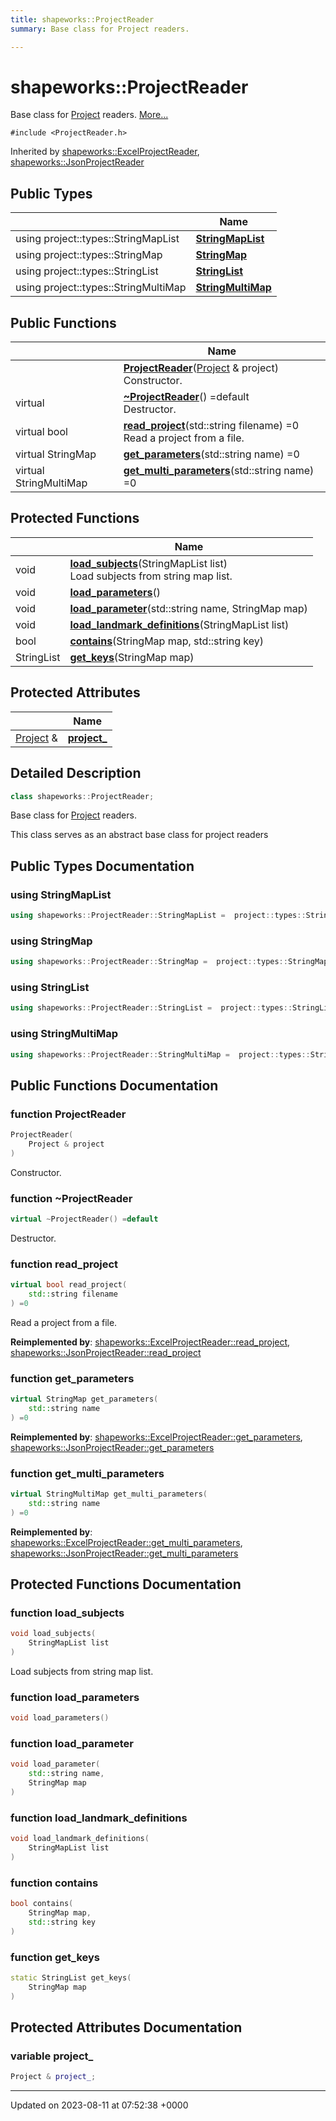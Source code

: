```yaml
---
title: shapeworks::ProjectReader
summary: Base class for Project readers. 

---
```


# shapeworks::ProjectReader



Base class for [Project](../Classes/classshapeworks_1_1Project.md) readers.  [More...](#detailed-description)


`#include <ProjectReader.h>`

Inherited by [shapeworks::ExcelProjectReader](../Classes/classshapeworks_1_1ExcelProjectReader.md), [shapeworks::JsonProjectReader](../Classes/classshapeworks_1_1JsonProjectReader.md)

## Public Types

|                | Name           |
| -------------- | -------------- |
| using project::types::StringMapList | **[StringMapList](../Classes/classshapeworks_1_1ProjectReader.md#using-stringmaplist)**  |
| using project::types::StringMap | **[StringMap](../Classes/classshapeworks_1_1ProjectReader.md#using-stringmap)**  |
| using project::types::StringList | **[StringList](../Classes/classshapeworks_1_1ProjectReader.md#using-stringlist)**  |
| using project::types::StringMultiMap | **[StringMultiMap](../Classes/classshapeworks_1_1ProjectReader.md#using-stringmultimap)**  |

## Public Functions

|                | Name           |
| -------------- | -------------- |
| | **[ProjectReader](../Classes/classshapeworks_1_1ProjectReader.md#function-projectreader)**([Project](../Classes/classshapeworks_1_1Project.md) & project)<br>Constructor.  |
| virtual | **[~ProjectReader](../Classes/classshapeworks_1_1ProjectReader.md#function-~projectreader)**() =default<br>Destructor.  |
| virtual bool | **[read_project](../Classes/classshapeworks_1_1ProjectReader.md#function-read-project)**(std::string filename) =0<br>Read a project from a file.  |
| virtual StringMap | **[get_parameters](../Classes/classshapeworks_1_1ProjectReader.md#function-get-parameters)**(std::string name) =0 |
| virtual StringMultiMap | **[get_multi_parameters](../Classes/classshapeworks_1_1ProjectReader.md#function-get-multi-parameters)**(std::string name) =0 |

## Protected Functions

|                | Name           |
| -------------- | -------------- |
| void | **[load_subjects](../Classes/classshapeworks_1_1ProjectReader.md#function-load-subjects)**(StringMapList list)<br>Load subjects from string map list.  |
| void | **[load_parameters](../Classes/classshapeworks_1_1ProjectReader.md#function-load-parameters)**() |
| void | **[load_parameter](../Classes/classshapeworks_1_1ProjectReader.md#function-load-parameter)**(std::string name, StringMap map) |
| void | **[load_landmark_definitions](../Classes/classshapeworks_1_1ProjectReader.md#function-load-landmark-definitions)**(StringMapList list) |
| bool | **[contains](../Classes/classshapeworks_1_1ProjectReader.md#function-contains)**(StringMap map, std::string key) |
| StringList | **[get_keys](../Classes/classshapeworks_1_1ProjectReader.md#function-get-keys)**(StringMap map) |

## Protected Attributes

|                | Name           |
| -------------- | -------------- |
| [Project](../Classes/classshapeworks_1_1Project.md) & | **[project_](../Classes/classshapeworks_1_1ProjectReader.md#variable-project-)**  |

## Detailed Description

```cpp
class shapeworks::ProjectReader;
```

Base class for [Project](../Classes/classshapeworks_1_1Project.md) readers. 

This class serves as an abstract base class for project readers 

## Public Types Documentation

### using StringMapList

```cpp
using shapeworks::ProjectReader::StringMapList =  project::types::StringMapList;
```


### using StringMap

```cpp
using shapeworks::ProjectReader::StringMap =  project::types::StringMap;
```


### using StringList

```cpp
using shapeworks::ProjectReader::StringList =  project::types::StringList;
```


### using StringMultiMap

```cpp
using shapeworks::ProjectReader::StringMultiMap =  project::types::StringMultiMap;
```


## Public Functions Documentation

### function ProjectReader

```cpp
ProjectReader(
    Project & project
)
```

Constructor. 

### function ~ProjectReader

```cpp
virtual ~ProjectReader() =default
```

Destructor. 

### function read_project

```cpp
virtual bool read_project(
    std::string filename
) =0
```

Read a project from a file. 

**Reimplemented by**: [shapeworks::ExcelProjectReader::read_project](../Classes/classshapeworks_1_1ExcelProjectReader.md#function-read-project), [shapeworks::JsonProjectReader::read_project](../Classes/classshapeworks_1_1JsonProjectReader.md#function-read-project)


### function get_parameters

```cpp
virtual StringMap get_parameters(
    std::string name
) =0
```


**Reimplemented by**: [shapeworks::ExcelProjectReader::get_parameters](../Classes/classshapeworks_1_1ExcelProjectReader.md#function-get-parameters), [shapeworks::JsonProjectReader::get_parameters](../Classes/classshapeworks_1_1JsonProjectReader.md#function-get-parameters)


### function get_multi_parameters

```cpp
virtual StringMultiMap get_multi_parameters(
    std::string name
) =0
```


**Reimplemented by**: [shapeworks::ExcelProjectReader::get_multi_parameters](../Classes/classshapeworks_1_1ExcelProjectReader.md#function-get-multi-parameters), [shapeworks::JsonProjectReader::get_multi_parameters](../Classes/classshapeworks_1_1JsonProjectReader.md#function-get-multi-parameters)


## Protected Functions Documentation

### function load_subjects

```cpp
void load_subjects(
    StringMapList list
)
```

Load subjects from string map list. 

### function load_parameters

```cpp
void load_parameters()
```


### function load_parameter

```cpp
void load_parameter(
    std::string name,
    StringMap map
)
```


### function load_landmark_definitions

```cpp
void load_landmark_definitions(
    StringMapList list
)
```


### function contains

```cpp
bool contains(
    StringMap map,
    std::string key
)
```


### function get_keys

```cpp
static StringList get_keys(
    StringMap map
)
```


## Protected Attributes Documentation

### variable project_

```cpp
Project & project_;
```


-------------------------------

Updated on 2023-08-11 at 07:52:38 +0000